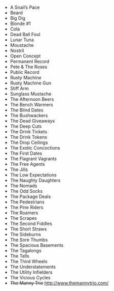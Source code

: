 * A Snail’s Pace																			
* Beard																			
* Big Dig																			
* Blonde #1																			
* Cola																			
* Dead Ball Foul																			
* Lunar Tuna																			
* Moustache																			
* Nostril																			
* Open Concept																			
* Permanent Record																			
* Pete & The Roses																			
* Public Record																			
* Rusty Machine																			
* Rusty Machine Gun																			
* Stiff Arm																			
* Sunglass Mustache																			
* The Afternoon Beers																			
* The Bench Warmers																			
* The Blind Dates																			
* The Bushwackers																			
* The Dead Giveaways																			
* The Deep Cuts																			
* The Drink Tickets																			
* The Drink Tokens
* The Drop Ceilings
* The Exotic Concoctions																			
* The First Dates																			
* The Flagrant Vagrants																			
* The Free Agents																			
* The Jills
* The Low Expectations
* The Naughty Daughters																			
* The Nomads																			
* The Odd Socks																			
* The Package Deals																			
* The Pedestrians																			
* The Pine Riders																			
* The Roamers																			
* The Scrapes																			
* The Second Fiddles																			
* The Short Straws																			
* The Sideburns																			
* The Sore Thumbs
* The Spacious Basements
* The Tagalongs																			
* The Tells																			
* The Third Wheels																			
* The Understatements																			
* The Utility Infielders																			
* The Vicious Cycles																			
* ~~The Manny Trio~~ http://www.themannytrio.com/	
